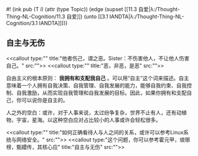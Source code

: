 #! (ink pub (T i) (attr (type Topic)) (edge (supset [[11.3 自爱|λ:/Thought-Thing-NL-Cognition/11.3 自爱]]) (unto [[3.1 IANDTA|λ:/Thought-Thing-NL-Cognition/3.1 IANDTA]])))

## 自主与无伤


<<callout type:"" title:"他者伤己，谓之恶。Sister：不伤害他人，不让他人伤害自己。" src:"">>
<<callout type:"" title:"恶，非恶，是恶" src:"">>


自由主义的根本原则： **我拥有和支配我自己** 。可以用“自主”这个词来描述。自主意味着一个人拥有自我决策、自我管理、自我发展的能力，能够自我约束、自我控制、自我激励，从而实现自我管理和自我发展的目标。因此，如果你拥有和支配自己，你可以说你是自主的。

人之外的空白：或许，对于人事来说，太过纷争复杂，世界不止有人，还有动植物，宇宙，星海。以这种空白应对占比较小的人事或许会轻松很多。

<<callout type:"" title:"如何正确看待人与人之间的关系，或许可以参考Linux系统与网络安全。" src:"">>
<<callout type:"这个问题，你可以参考霍元甲，琅琊榜，甄嬛传，其核心应" title:"自主与无伤" src:"">>
